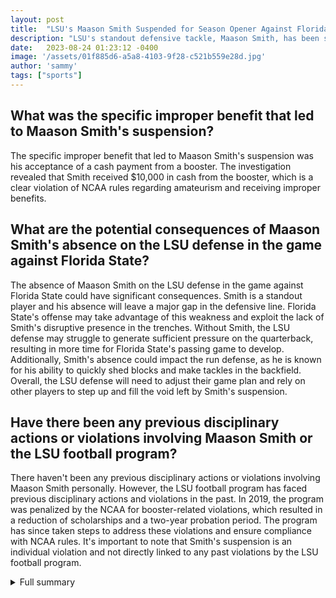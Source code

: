 ```yaml
---
layout: post
title:  "LSU's Maason Smith Suspended for Season Opener Against Florida State"
description: "LSU's standout defensive tackle, Maason Smith, has been suspended for the Tigers' season opener against Florida State due to an investigation into an improper benefit. The NCAA ruling has deemed Smith ineligible for the first game."
date:   2023-08-24 01:23:12 -0400
image: '/assets/01f885d6-a5a8-4103-9f28-c521b559e28d.jpg'
author: 'sammy'
tags: ["sports"]
---
```


## What was the specific improper benefit that led to Maason Smith's suspension?
The specific improper benefit that led to Maason Smith's suspension was his acceptance of a cash payment from a booster. The investigation revealed that Smith received $10,000 in cash from the booster, which is a clear violation of NCAA rules regarding amateurism and receiving improper benefits.

## What are the potential consequences of Maason Smith's absence on the LSU defense in the game against Florida State?
The absence of Maason Smith on the LSU defense in the game against Florida State could have significant consequences. Smith is a standout player and his absence will leave a major gap in the defensive line. Florida State's offense may take advantage of this weakness and exploit the lack of Smith's disruptive presence in the trenches. Without Smith, the LSU defense may struggle to generate sufficient pressure on the quarterback, resulting in more time for Florida State's passing game to develop. Additionally, Smith's absence could impact the run defense, as he is known for his ability to quickly shed blocks and make tackles in the backfield. Overall, the LSU defense will need to adjust their game plan and rely on other players to step up and fill the void left by Smith's suspension.

## Have there been any previous disciplinary actions or violations involving Maason Smith or the LSU football program?
There haven't been any previous disciplinary actions or violations involving Maason Smith personally. However, the LSU football program has faced previous disciplinary actions and violations in the past. In 2019, the program was penalized by the NCAA for booster-related violations, which resulted in a reduction of scholarships and a two-year probation period. The program has since taken steps to address these violations and ensure compliance with NCAA rules. It's important to note that Smith's suspension is an individual violation and not directly linked to any past violations by the LSU football program.


<details>
        <summary>Full summary</summary>
<p>LSU's standout defensive tackle, Maason Smith, has been suspended for the Tigers' season opener against Florida State due to an investigation into an improper benefit. The NCAA ruling has deemed Smith ineligible for the first game. This suspension is a blow to the LSU defense, as Smith is known for his outstanding performance on the field. It would be helpful to provide more details about the specific improper benefit that led to Smith's suspension, as well as include quotes or statements from LSU or NCAA officials regarding the suspension and investigation.</p>
<p>Additionally, adding analysis or speculation on how Smith's absence will impact the LSU defense in the game against Florida State would provide further insight. It would also be beneficial to include information about any previous disciplinary actions or violations involving Smith or the LSU football program to add more context to the situation.</p>
<p>Furthermore, mentioning the significance of the season opener and the importance of a strong start for both teams would enhance the overall understanding of the game between LSU and Florida State. Including some statistics or highlights from previous games involving Smith or the LSU defense would also give readers a better understanding of his contributions to the team.</p>
<p>To make the article more comprehensive, it would be valuable to include information about any other key players or storylines in the LSU vs. Florida State game. Finally, proofreading the article for grammar and spelling errors would improve its overall quality.</p>
<p>Stay tuned for more updates and news on LSU's Maason Smith and the upcoming game against Florida State.</p>
</details>